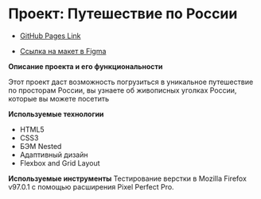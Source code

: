 # Проект: Путешествие по России

* [GitHub Pages Link](https://maichonok.github.io/russian-travel/index.html)

* [Ссылка на макет в Figma](https://www.figma.com/file/5S2WSbEFL6awjVWJ0NWL8Q/Sprint-3_-Russia-_-desktop-mobile?node-id=28503%3A0)

**Описание проекта и его функциональности**

Этот проект даст возможность погрузиться в уникальное путешествие по просторам России, вы узнаете об живописных уголках России, которые вы можете посетить

**Используемые технологии**
* HTML5
* CSS3
* БЭМ Nested
* Адаптивный дизайн
* Flexbox and Grid Layout

**Используемые инструменты**
Тестирование верстки в Mozilla Firefox v97.0.1 с помощью расширения Pixel Perfect Pro.


